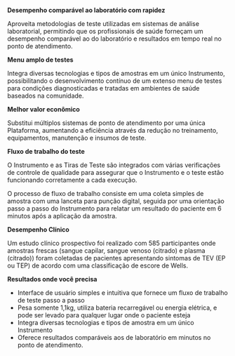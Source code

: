 **Desempenho comparável ao laboratório com rapidez**

Aproveita metodologias de teste utilizadas em sistemas de análise laboratorial, permitindo que os profissionais de saúde forneçam um desempenho comparável ao do laboratório e resultados em tempo real no ponto de atendimento.

**Menu amplo de testes**

Integra diversas tecnologias e tipos de amostras em um único Instrumento, possibilitando o desenvolvimento contínuo de um extenso menu de testes para condições diagnosticadas e tratadas em ambientes de saúde baseados na comunidade.

**Melhor valor econômico**

Substitui múltiplos sistemas de ponto de atendimento por uma única Plataforma, aumentando a eficiência através da redução no treinamento, equipamentos, manutenção e insumos de teste.

**Fluxo de trabalho do teste**

O Instrumento e as Tiras de Teste são integrados com várias verificações de controle de qualidade para assegurar que o Instrumento e o teste estão funcionando corretamente a cada execução.

O processo de fluxo de trabalho consiste em uma coleta simples de amostra com uma lanceta para punção digital, seguida por uma orientação passo a passo do Instrumento para relatar um resultado do paciente em 6 minutos após a aplicação da amostra.

**Desempenho Clínico**

Um estudo clínico prospectivo foi realizado com 585 participantes onde amostras frescas (sangue capilar, sangue venoso (citrado) e plasma (citrado)) foram coletadas de pacientes apresentando sintomas de TEV (EP ou TEP) de acordo com uma classificação de escore de Wells.

**Resultados onde você precisa**

- Interface de usuário simples e intuitiva que fornece um fluxo de trabalho de teste passo a passo
- Pesa somente 1,1kg, utiliza bateria recarregável ou energia elétrica, e pode ser levado para qualquer lugar onde o paciente esteja
- Integra diversas tecnologias e tipos de amostra em um único Instrumento
- Oferece resultados comparáveis aos de laboratório em minutos no ponto de atendimento.
